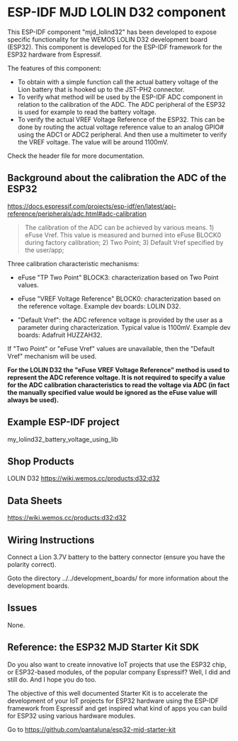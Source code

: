 # ESP-IDF MJD LOLIN D32 component
This ESP-IDF component "mjd_lolind32" has been developed to expose specific functionality for the WEMOS LOLIN D32 development board (ESP32). This component is developed for the ESP-IDF framework for the ESP32 hardware from Espressif.

The features of this component:

* To obtain with a simple function call the actual battery voltage of the Lion battery that is hooked up to the JST-PH2 connector.
* To verify what method will be used by the ESP-IDF ADC component in relation to the calibration of the ADC. The ADC peripheral of the ESP32 is used for example to read the battery voltage.
* To verify the actual VREF Voltage Reference of the ESP32. This can be done by routing the actual voltage reference value to an analog GPIO# using the ADC1 or ADC2 peripheral. And then use a multimeter to verify the VREF voltage. The value will be around 1100mV.



Check the header file for more documentation.



## Background about the calibration the ADC of the ESP32

https://docs.espressif.com/projects/esp-idf/en/latest/api-reference/peripherals/adc.html#adc-calibration

> The calibration of the ADC can be achieved by various means. 1) eFuse Vref. This value is measured and burned into eFuse BLOCK0 during factory calibration; 2) Two Point; 3) Default Vref specified by the user/app;



Three calibration characteristic mechanisms:

* eFuse "TP Two Point" BLOCK3: characterization based on Two Point values.

* eFuse "VREF Voltage Reference" BLOCK0: characterization based on the reference voltage. Example dev boards: LOLIN D32.

* "Default Vref": the ADC reference voltage is provided by the user as a parameter during characterization. Typical value is 1100mV. Example dev boards: Adafruit HUZZAH32.

If "Two Point" or "eFuse Vref" values are unavailable, then the "Default Vref" mechanism will be used.

   

**For the LOLIN D32 the "eFuse VREF Voltage Reference" method is used to represent the ADC reference voltage. It is not required to specify a value for the ADC calibration characteristics to read the voltage via ADC (in fact the manually specified value would be ignored as the eFuse value will always be used).**



## Example ESP-IDF project
my_lolind32_battery_voltage_using_lib



## Shop Products
LOLIN D32 https://wiki.wemos.cc/products:d32:d32



## Data Sheets
https://wiki.wemos.cc/products:d32:d32



## Wiring Instructions
Connect a Lion 3.7V battery to the battery connector (ensure you have the polarity correct).

Goto the directory ../../development_boards/ for more information about the development boards.



## Issues

None.



## Reference: the ESP32 MJD Starter Kit SDK

Do you also want to create innovative IoT projects that use the ESP32 chip, or ESP32-based modules, of the popular company Espressif? Well, I did and still do. And I hope you do too.

The objective of this well documented Starter Kit is to accelerate the development of your IoT projects for ESP32 hardware using the ESP-IDF framework from Espressif and get inspired what kind of apps you can build for ESP32 using various hardware modules.

Go to https://github.com/pantaluna/esp32-mjd-starter-kit


